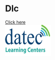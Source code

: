 # Dlc
<html>
<body>

  <a href="https://github.com/DlcPom/Dlc/blob/master/dlc1.png">Click here </a>
  <br>
 <a href="https://elearning.datec.net.pg/moodle"><img src="https://github.com/DlcPom/Dlc/blob/master/dlc1.png" width="150" height="101" title="logo" alt="dlclogo" /></a>
 
</body>
</html>
